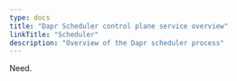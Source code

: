 ```yaml
---
type: docs
title: "Dapr Scheduler control plane service overview"
linkTitle: "Scheduler"
description: "Overview of the Dapr scheduler process"
---
```


Need.
